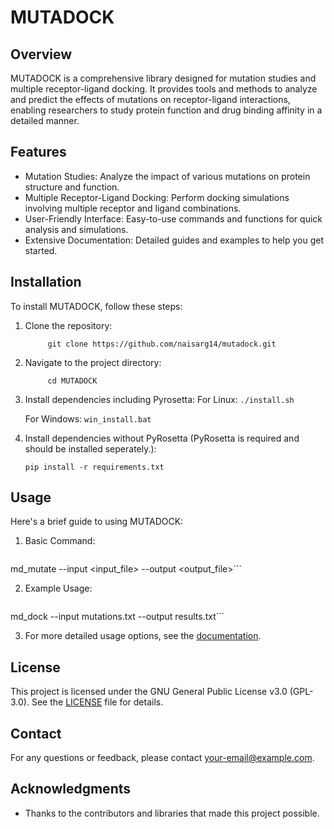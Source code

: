 # MUTADOCK

## Overview
MUTADOCK is a comprehensive library designed for mutation studies and multiple receptor-ligand docking. It provides tools and methods to analyze and predict the effects of mutations on receptor-ligand interactions, enabling researchers to study protein function and drug binding affinity in a detailed manner.

## Features
- Mutation Studies: Analyze the impact of various mutations on protein structure and function.
- Multiple Receptor-Ligand Docking: Perform docking simulations involving multiple receptor and ligand combinations.
- User-Friendly Interface: Easy-to-use commands and functions for quick analysis and simulations.
- Extensive Documentation: Detailed guides and examples to help you get started.

## Installation
To install MUTADOCK, follow these steps:

1. Clone the repository:
   ```
        git clone https://github.com/naisarg14/mutadock.git
    ```


2. Navigate to the project directory:
   ```
        cd MUTADOCK
    ```


3. Install dependencies including Pyrosetta:
    For Linux:
        ```
            ./install.sh
        ```

    For Windows:
        ```
            win_install.bat
        ```


3. Install dependencies without PyRosetta (PyRosetta is required and should be installed seperately.):
    ```
    pip install -r requirements.txt
    ```


## Usage
Here's a brief guide to using MUTADOCK:

1. Basic Command:
   ```
md_mutate --input <input_file> --output <output_file>```


2. Example Usage:
   ```
md_dock --input mutations.txt --output results.txt```


3. For more detailed usage options, see the [documentation](link-to-documentation).


## License
This project is licensed under the GNU General Public License v3.0 (GPL-3.0). See the [LICENSE](LICENSE) file for details.

## Contact
For any questions or feedback, please contact [your-email@example.com](mailto:naisarg.patel14@hotmail.com).

## Acknowledgments
- Thanks to the contributors and libraries that made this project possible.
